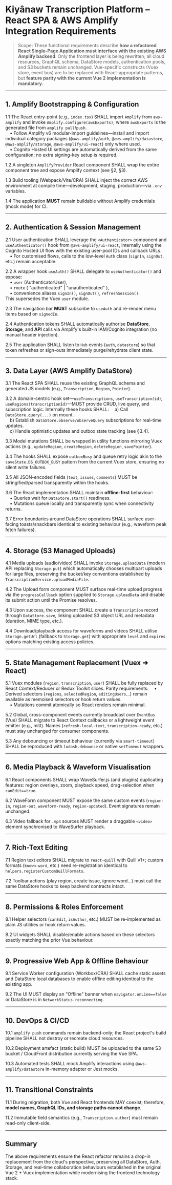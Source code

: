 # Kiyânaw Transcription Platform – React SPA & AWS Amplify Integration Requirements

> Scope: These functional requirements describe **how a refactored React Single-Page Application must interface with the existing AWS Amplify backend**.  Only the frontend layer is being rewritten; all cloud resources, GraphQL schema, DataStore models, authentication pools, and S3 buckets remain unchanged.  Vue-specific constructs (Vuex store, event bus) are to be replaced with React-appropriate patterns, but **feature parity with the current Vue 2 implementation is mandatory**.

---

## 1. Amplify Bootstrapping & Configuration

1.1  The React entry-point (e.g., `index.tsx`) SHALL import `Amplify` from `aws-amplify` and invoke `Amplify.configure(awsExports)`, where `awsExports` is the generated file from `amplify pull`/`push`.  
 • Follow Amplify v6 modular-import guidelines—install and import individual category packages (`@aws-amplify/auth`, `@aws-amplify/datastore`, `@aws-amplify/storage`, `@aws-amplify/ui-react`) only where used.  
 • Cognito Hosted UI settings are automatically derived from the same configuration; no extra signing-key setup is required.

1.2  A singleton `AmplifyProvider` React component SHALL wrap the entire component tree and expose Amplify context (see §2, §3).

1.3  Build tooling (Webpack/Vite/CRA) SHALL inject the correct AWS environment at compile time—development, staging, production—via `.env` variables.

1.4  The application **MUST** remain buildable without Amplify credentials (mock mode) for CI.

---

## 2. Authentication & Session Management

2.1  User authentication SHALL leverage the `<Authenticator>` component and `useAuthenticator()` hook from `@aws-amplify/ui-react`, internally using the Cognito Hosted UI flow with the existing user-pool IDs and callback URLs.  
 • For customised flows, calls to the low-level `Auth` class (`signIn`, `signOut`, etc.) remain acceptable.

2.2  A wrapper hook `useAuth()` SHALL delegate to `useAuthenticator()` and expose:  
 • `user` (AuthenticatorUser),  
 • `route` ( "authenticated" | "unauthenticated" ),  
 • convenience aliases `signIn()`, `signOut()`, `refreshSession()`.  
This supersedes the Vuex `user` module.

2.3  The navigation bar **MUST** subscribe to `useAuth` and re-render menu items based on `signedIn`.

2.4  Authentication tokens SHALL automatically authorise **DataStore**, **Storage**, and **API** calls via Amplify's built-in IAM/Cognito integration (no manual header injection).

2.5  The application SHALL listen to `Hub` events (`auth`, `datastore`) so that token refreshes or sign-outs immediately purge/rehydrate client state.

---

## 3. Data Layer (AWS Amplify DataStore)

3.1  The React SPA SHALL reuse the existing GraphQL schema and generated JS models (e.g., `Transcription`, `Region`, `Pointer`).

3.2  A domain-centric hook set—`useTranscriptions`, `useTranscription(id)`, `useRegions(transcriptionId)`—MUST provide CRUD, live query, and subscription logic.  Internally these hooks SHALL:
 a) Call `DataStore.query(...)` on mount.  
 b) Establish `DataStore.observe/observeQuery` subscriptions for real-time updates.  
 c) Handle optimistic updates and outbox state tracking (see §3.4).

3.3  Model mutations SHALL be wrapped in utility functions mirroring Vuex actions (e.g., `updateRegion`, `createRegion`, `deleteRegion`, `savePointer`).

3.4  The hooks SHALL expose `outboxBusy` and queue retry logic akin to the `saveState.DS_OUTBOX_BUSY` pattern from the current Vuex store, ensuring no silent write failures.

3.5  All JSON-encoded fields (`text`, `issues`, `comments`) MUST be stringified/parsed transparently within the hooks.

3.6  The React implementation SHALL maintain **offline-first** behaviour:  
 • Queries wait for `DataStore.start()` readiness.  
 • Mutations queue locally and transparently sync when connectivity returns.

3.7  Error boundaries around DataStore operations SHALL surface user-facing toasts/snackbars identical to existing behaviour (e.g., waveform peak fetch failures).

---

## 4. Storage (S3 Managed Uploads)

4.1  Media uploads (audio/video) SHALL invoke `Storage.uploadData` (modern API replacing `Storage.put`) which automatically chooses multipart uploads for large files, preserving the bucket/key conventions established by `TranscriptionService.uploadMediaFile`.

4.2  The Upload form component MUST surface real-time upload progress via the `progressCallback` option supplied to `Storage.uploadData` and disable its submit action until the Promise resolves.

4.3  Upon success, the component SHALL create a `Transcription` record through `DataStore.save`, linking uploaded S3 object URL and metadata (duration, MIME type, etc.).

4.4  Download/playback access for waveforms and videos SHALL utilise `Storage.getUrl` (fallback to `Storage.get`) with appropriate `level` and `expires` options matching existing access policies.

---

## 5. State Management Replacement (Vuex ➜ React)

5.1  Vuex modules (`region`, `transcription`, `user`) SHALL be fully replaced by React Context/Reducer or Redux Toolkit slices.  Parity requirements:
 • Derived selectors (`regions`, `selectedRegion`, `editingUsers`…) remain available as memoised selectors or hook return values.  
 • Mutations commit atomically so React renders remain minimal.

5.2  Global, cross-component events currently broadcast over `EventBus` (Vue) SHALL migrate to React Context callbacks or a lightweight event emitter (e.g., mitt).  Names (`refresh-local-text`, `transcription-ready`, etc.) must stay unchanged for consumer components.

5.3  Any debouncing or timeout behaviour (currently via `smart-timeout`) SHALL be reproduced with `lodash.debounce` or native `setTimeout` wrappers.

---

## 6. Media Playback & Waveform Visualisation

6.1  React components SHALL wrap WaveSurfer.js (and plugins) duplicating features: region overlays, zoom, playback speed, drag-selection when `canEdit==true`.

6.2  WaveForm component MUST expose the same custom events (`region-in`, `region-out`, `waveform-ready`, `region-updated`).  Event signatures remain unchanged.

6.3  Video fallback for `.mp4` sources MUST render a draggable `<video>` element synchronised to WaveSurfer playback.

---

## 7. Rich-Text Editing

7.1  Region text editors SHALL migrate to `react-quill` with Quill v1+; custom formats (`known-word`, etc.) need re-registration identical to `helpers.registerCustomQuillFormats`.

7.2  Toolbar actions (play region, create issue, ignore word…) must call the same DataStore hooks to keep backend contracts intact.

---

## 8. Permissions & Roles Enforcement

8.1  Helper selectors (`canEdit`, `isAuthor`, etc.) MUST be re-implemented as plain JS utilities or hook return values.

8.2  UI widgets SHALL disable/enable actions based on these selectors exactly matching the prior Vue behaviour.

---

## 9. Progressive Web App & Offline Behaviour

9.1  Service Worker configuration (Workbox/CRA) SHALL cache static assets and DataStore local databases to enable offline editing identical to the existing app.

9.2  The UI MUST display an "Offline" banner when `navigator.onLine==false` or DataStore is in `NetworkStatus.reconnecting`.

---

## 10. DevOps & CI/CD

10.1  `amplify push` commands remain backend-only; the React project's build pipeline SHALL not destroy or recreate cloud resources.

10.2  Deployment artefact (static build) MUST be uploaded to the same S3 bucket / CloudFront distribution currently serving the Vue SPA.

10.3  Automated tests SHALL mock Amplify interactions using `@aws-amplify/datastore` in-memory adapter or Jest mocks.

---

## 11. Transitional Constraints

11.1  During migration, both Vue and React frontends MAY coexist; therefore, **model names, GraphQL IDs, and storage paths cannot change**.

11.2  Immutable field semantics (e.g., `Transcription.author`) must remain read-only client-side.

---

## Summary

The above requirements ensure the React refactor remains a drop-in replacement from the cloud's perspective, preserving all DataStore, Auth, Storage, and real-time collaboration behaviours established in the original Vue 2 + Vuex implementation while modernising the frontend technology stack. 